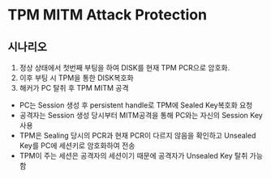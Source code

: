 # TPM MITM Attack Protection

## 시나리오

1. 정상 상태에서 첫번째 부팅을 하여 DISK를 현재 TPM PCR으로 암호화.
2. 이후 부팅 시 TPM을 통한 DISK복호화
3. 해커가 PC 탈취 후 TPM MITM 공격
  * PC는 Session 생성 후 persistent handle로 TPM에 Sealed Key복호화 요청
  * 공격자는 Session 생성 당시부터 MITM공격을 통해 PC와는 자신의 Session Key 사용
  * TPM은 Sealing 당시의 PCR과 현재 PCR이 다르지 않음을 확인하고 Unsealed Key를 PC에 세션키로 암호화하여 전송
  * TPM이 주는 세션은 공격자의 세션이기 때문에 공격자가 Unsealed Key 탈취 가능함


